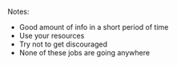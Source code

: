 Notes:
- Good amount of info in a short period of time
- Use your resources
- Try not to get discouraged
- None of these jobs are going anywhere